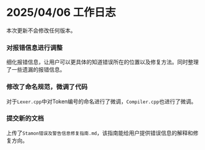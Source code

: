 # 2025/04/06 工作日志

本次更新不会修改任何版本。

### 对报错信息进行调整

细化报错信息，让用户可以更具体的知道错误所在的位置以及修复方法。同时整理了一些遗漏的报错信息。

### 修改了命名规范，微调了代码

对于``Lexer.cpp``中对Token编号的命名进行了微调，``Compiler.cpp``也进行了微调。

### 提交新的文档

上传了``Stamon错误及警告信息修复指南.md``，该指南能给用户提供错误信息的解释和修复方向。